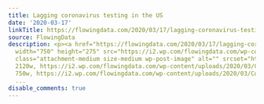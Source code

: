 ```yaml
---
title: Lagging coronavirus testing in the US
date: '2020-03-17'
linkTitle: https://flowingdata.com/2020/03/17/lagging-coronavirus-testing-in-the-us/
source: FlowingData
description: <p><a href="https://flowingdata.com/2020/03/17/lagging-coronavirus-testing-in-the-us/"><img
  width="750" height="275" src="https://i2.wp.com/flowingdata.com/wp-content/uploads/2020/03/Coronavirus-testing.png?fit=750%2C275&amp;ssl=1"
  class="attachment-medium size-medium wp-post-image" alt="" srcset="https://i2.wp.com/flowingdata.com/wp-content/uploads/2020/03/Coronavirus-testing.png?w=2120&amp;ssl=1
  2120w, https://i2.wp.com/flowingdata.com/wp-content/uploads/2020/03/Coronavirus-testing.png?resize=750%2C275&amp;ssl=1
  750w, https://i2.wp.com/flowingdata.com/wp-content/uploads/2020/03/Coronavirus-t
  ...
disable_comments: true
---
```

<p><a href="https://flowingdata.com/2020/03/17/lagging-coronavirus-testing-in-the-us/"><img width="750" height="275" src="https://i2.wp.com/flowingdata.com/wp-content/uploads/2020/03/Coronavirus-testing.png?fit=750%2C275&amp;ssl=1" class="attachment-medium size-medium wp-post-image" alt="" srcset="https://i2.wp.com/flowingdata.com/wp-content/uploads/2020/03/Coronavirus-testing.png?w=2120&amp;ssl=1 2120w, https://i2.wp.com/flowingdata.com/wp-content/uploads/2020/03/Coronavirus-testing.png?resize=750%2C275&amp;ssl=1 750w, https://i2.wp.com/flowingdata.com/wp-content/uploads/2020/03/Coronavirus-t ...